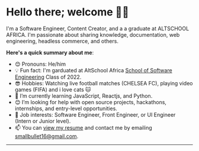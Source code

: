 # Hello there; welcome 👋🏾


I'm a Software Engineer, Content Creator, and a a graduate at ALTSCHOOL AFRICA. I'm passionate about sharing knowledge, documentation, web engineering,  headless commerce, and others. 

**Here's a quick summary about me**:

- 😊 Pronouns: He/him
- 💡 Fun fact: I'm garduated at AltSchool Africa [School of Software Engineering](https://altschoolafrica.com/schools/engineering) Class of 2022.
- 😎 Hobbies: Watching live football matches (CHELSEA FC), playing video games (FIFA) and i love cats 🐱 
- 🌱 I’m currently learning JavaScript, Reactjs, and Python.
- 😊 I’m looking for help with open source projects, hackathons, internships, and entry-level opportunities.
- 💼 Job interests: Software Engineer, Front Engineer, or UI Engineer (Intern or Junior level).
- 📫 You can [view my resume](#) and contact me by emailing smallbullet16@gmail.com.

---
